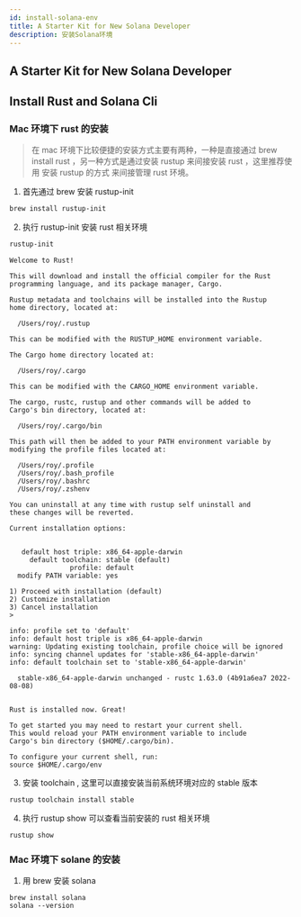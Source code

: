 ```yaml
---
id: install-solana-env
title: A Starter Kit for New Solana Developer
description: 安装Solana环境
---
```


## A Starter Kit for New Solana Developer

## Install Rust and Solana Cli

### Mac 环境下 rust 的安装

> 在 mac 环境下比较便捷的安装方式主要有两种，一种是直接通过 brew install rust ，另一种方式是通过安装 rustup 来间接安装 rust ，这里推荐使用 安装 rustup 的方式 来间接管理 rust 环境。

1. 首先通过 brew 安装 rustup-init

```sh
brew install rustup-init
```

2. 执行 rustup-init 安装 rust 相关环境

```sh
rustup-init
```

```
Welcome to Rust!

This will download and install the official compiler for the Rust
programming language, and its package manager, Cargo.

Rustup metadata and toolchains will be installed into the Rustup
home directory, located at:

  /Users/roy/.rustup

This can be modified with the RUSTUP_HOME environment variable.

The Cargo home directory located at:

  /Users/roy/.cargo

This can be modified with the CARGO_HOME environment variable.

The cargo, rustc, rustup and other commands will be added to
Cargo's bin directory, located at:

  /Users/roy/.cargo/bin

This path will then be added to your PATH environment variable by
modifying the profile files located at:

  /Users/roy/.profile
  /Users/roy/.bash_profile
  /Users/roy/.bashrc
  /Users/roy/.zshenv

You can uninstall at any time with rustup self uninstall and
these changes will be reverted.

Current installation options:


   default host triple: x86_64-apple-darwin
     default toolchain: stable (default)
               profile: default
  modify PATH variable: yes

1) Proceed with installation (default)
2) Customize installation
3) Cancel installation
>

info: profile set to 'default'
info: default host triple is x86_64-apple-darwin
warning: Updating existing toolchain, profile choice will be ignored
info: syncing channel updates for 'stable-x86_64-apple-darwin'
info: default toolchain set to 'stable-x86_64-apple-darwin'

  stable-x86_64-apple-darwin unchanged - rustc 1.63.0 (4b91a6ea7 2022-08-08)


Rust is installed now. Great!

To get started you may need to restart your current shell.
This would reload your PATH environment variable to include
Cargo's bin directory ($HOME/.cargo/bin).

To configure your current shell, run:
source $HOME/.cargo/env

```

3. 安装 toolchain , 这里可以直接安装当前系统环境对应的 stable 版本

```sh
rustup toolchain install stable
```

4. 执行 rustup show 可以查看当前安装的 rust 相关环境

```
rustup show
```

### Mac 环境下 solane 的安装

1. 用 brew 安装 solana

```
brew install solana
solana --version
```
